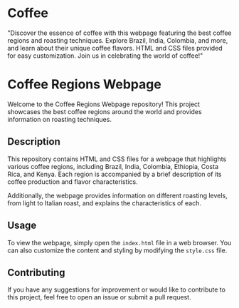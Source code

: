 # Coffee
"Discover the essence of coffee with this webpage featuring the best coffee regions and roasting techniques. Explore Brazil, India, Colombia, and more, and learn about their unique coffee flavors. HTML and CSS files provided for easy customization. Join us in celebrating the world of coffee!"

# Coffee Regions Webpage

Welcome to the Coffee Regions Webpage repository! This project showcases the best coffee regions around the world and provides information on roasting techniques.

## Description

This repository contains HTML and CSS files for a webpage that highlights various coffee regions, including Brazil, India, Colombia, Ethiopia, Costa Rica, and Kenya. Each region is accompanied by a brief description of its coffee production and flavor characteristics.

Additionally, the webpage provides information on different roasting levels, from light to Italian roast, and explains the characteristics of each.

## Usage

To view the webpage, simply open the `index.html` file in a web browser. You can also customize the content and styling by modifying the `style.css` file.

## Contributing

If you have any suggestions for improvement or would like to contribute to this project, feel free to open an issue or submit a pull request.


